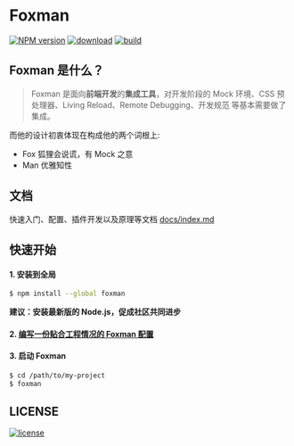 # Foxman

[][nodei-url]
[![NPM version][npm-image]][npm-url]
[![download][downloads-image]][downloads-url]
[![build][travis-image]][travis-url]  

## Foxman 是什么？
> Foxman 是面向**前端开发**的**集成工具**，对开发阶段的 Mock 环境、CSS 预处理器、Living Reload、Remote Debugging、开发规范 等基本需要做了集成。 

而他的设计初衷体现在构成他的两个词根上:  
* Fox 狐狸会说谎，有 Mock 之意
* Man 优雅知性

## 文档
快速入门、配置、插件开发以及原理等文档 [docs/index.md](docs/index.md)

## 快速开始
#### 1. 安装到全局
```bash
$ npm install --global foxman
```
**建议：安装最新版的 Node.js，促成社区共同进步**

#### 2. [编写一份贴合工程情况的 Foxman 配置](docs/configs.md)
#### 3. 启动 Foxman
```bash
$ cd /path/to/my-project
$ foxman
```
## LICENSE
[![license][license-image]][license-url]

[npm-url]: https://www.npmjs.com/package/foxman
[npm-image]: https://img.shields.io/npm/v/foxman.svg
[downloads-image]: https://img.shields.io/npm/dm/foxman.svg
[downloads-url]: https://www.npmjs.com/package/foxman
[nodei-image]: https://nodei.co/npm/foxman.png?downloads=true&downloadRank=true&stars=true
[nodei-url]: https://www.npmjs.com/package/foxman
[license-url]: https://github.com/kaola-fed/foxman/blob/master/LICENSE
[license-image]: https://img.shields.io/github/license/kaola-fed/foxman.svg
[travis-image]: https://travis-ci.org/kaola-fed/foxman.svg?branch=master
[travis-url]: https://travis-ci.org/kaola-fed/foxman
